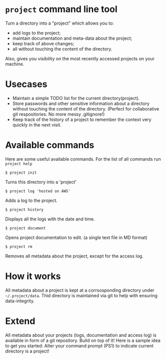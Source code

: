 # `project` command line tool
Turn a directory into a "project" which allows you to:
- add logs to the project;
- maintain documentation and meta-data about the project;
- keep track of above changes;
- all without touching the content of the directory.

Also, gives you visibility on the most recently accessed projects on your machine.

# Usecases
- Maintain a simple TODO list for the current directory(project).
- Store passwords and other sensitive information about a directory without touching the content of the directory. (Perfect for collaborative git respositories. No more messy .gitignore!)
- Keep track of the history of a project to remember the context very quickly in the next visit.

# Available commands
Here are some useful available commands. For the list of all commands run `project help`
```
$ project init
```
Turns this directory into a 'project'

```
$ project log 'hosted on AWS'
```
Adds a log to the project.

```
$ project history
```
Displays all the logs with the date and time.

```
$ project document
```
Opens project documentation to edit. (a single text file in MD format)

```
$ project rm
```
Removes all metadata about the project, except for the access log.

# How it works
All metadata about a project is kept at a corrsosponding directory under `~/.project/data`. Thid directory is maintained via git to help with ensuring data-integrity.

# Extend
All metadata about your projects (logs, documentation and access log) is available in form of a git repository. Build on top of it!
Here is a sample idea to get you started:
Alter your command prompt (PS1) to indicate current directory is a project!
